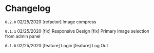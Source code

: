 # Changelog

`0.2.0` 02/25/2020
[refactor] Image compress

`0.1.1` 02/25/2020
[fix] Responsive Design
[fix] Primary Image selection from admin panel

`0.1.0` 02/25/2020
[feature] Login
[feature] Log Out
